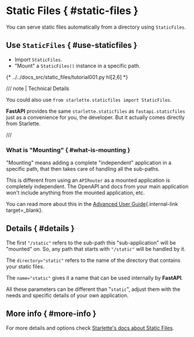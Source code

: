 # Static Files { #static-files }

You can serve static files automatically from a directory using `StaticFiles`.

## Use `StaticFiles` { #use-staticfiles }

* Import `StaticFiles`.
* "Mount" a `StaticFiles()` instance in a specific path.

{* ../../docs_src/static_files/tutorial001.py hl[2,6] *}

/// note | Technical Details

You could also use `from starlette.staticfiles import StaticFiles`.

**FastAPI** provides the same `starlette.staticfiles` as `fastapi.staticfiles` just as a convenience for you, the developer. But it actually comes directly from Starlette.

///

### What is "Mounting" { #what-is-mounting }

"Mounting" means adding a complete "independent" application in a specific path, that then takes care of handling all the sub-paths.

This is different from using an `APIRouter` as a mounted application is completely independent. The OpenAPI and docs from your main application won't include anything from the mounted application, etc.

You can read more about this in the [Advanced User Guide](../advanced/index.md){.internal-link target=_blank}.

## Details { #details }

The first `"/static"` refers to the sub-path this "sub-application" will be "mounted" on. So, any path that starts with `"/static"` will be handled by it.

The `directory="static"` refers to the name of the directory that contains your static files.

The `name="static"` gives it a name that can be used internally by **FastAPI**.

All these parameters can be different than "`static`", adjust them with the needs and specific details of your own application.

## More info { #more-info }

For more details and options check <a href="https://www.starlette.dev/staticfiles/" class="external-link" target="_blank">Starlette's docs about Static Files</a>.
